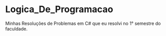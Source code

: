# Logica_De_Programacao
Minhas Resoluções de Problemas em C# que eu resolvi no 1° semestre do faculdade.
